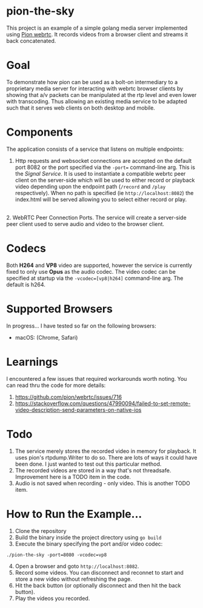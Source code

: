 # pion-the-sky
This project is an example of a simple golang media server implemented using [Pion webrtc](https://github.com/pion/webrtc). It records videos from a browser client and streams it back concatenated. 

# Goal
To demonstrate how pion can be used as a bolt-on intermediary to a proprietary media server for interacting with webrtc browser clients by showing that a/v packets can be manipulated at the rtp level and even lower with transcoding. Thus allowing an existing media service to be adapted such that it serves web clients on both desktop and mobile. 

# Components
The application consists of a service that listens on multiple endpoints:

1. Http requests and websocket connections are accepted on the default port 8082 or the port specified via the `-port=` command-line arg. This is the _Signal Service_. It is used to instantiate a compatible webrtc peer client on the server-side which will be used to either record or playback video depending upon the endpoint path (`/record` and `/play` respectively). When no path is specified (ie `http://localhost:8082`) the index.html will be served allowing you to select either record or play.
<br>
2. WebRTC Peer Connection Ports. The service will create a server-side peer client used to serve audio and video to the browser client.

# Codecs
Both **H264** and **VP8** video are supported, however the service is currently fixed to only use **Opus** as the audio codec. The video codec can be specified at startup via the `-vcodec=[vp8|h264]` command-line arg. The default is h264.  

# Supported Browsers
In progress... I have tested so far on the following browsers:
* macOS: (Chrome, Safari) 


# Learnings
I encountered a few issues that required workarounds worth noting. You can read thru the code for more details: 
1. https://github.com/pion/webrtc/issues/716
2. https://stackoverflow.com/questions/47990094/failed-to-set-remote-video-description-send-parameters-on-native-ios


# Todo
1. The service merely stores the recorded video in memory for playback. It uses pion's rtpdump.Writer to do so. There are lots of ways it could have been done. I just wanted to test out this particular method. 
2. The recorded videos are stored in a way that's not threadsafe. Improvement here is a TODO item in the code.
3. Audio is not saved when recording - only video. This is another TODO item.

# How to Run the Example...
1. Clone the repository 
2. Build the binary inside the project directory using `go build`
3. Execute the binary specifying the port and/or video codec:

`./pion-the-sky -port=8080 -vcodec=vp8`

4. Open a browser and goto `http://localhost:8082`.
5. Record some videos. You can disconnect and reconnet to start and store a new video without refreshing the page.
6. Hit the back button (or optionally disconnect and then hit the back button).
7. Play the videos you recorded.
